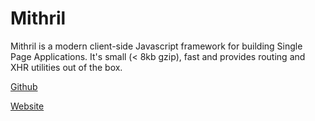# Mithril

Mithril is a modern client-side Javascript framework for building Single Page Applications. It's small (< 8kb gzip), fast and provides routing and XHR utilities out of the box.

[Github](https://github.com/MithrilJS/mithril.js)

[Website](https://mithril.js.org/)

